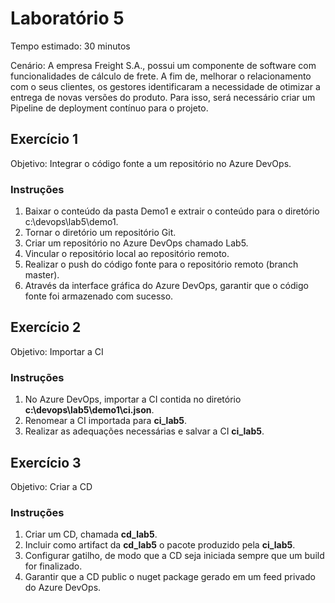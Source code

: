 # Laboratório 5

Tempo estimado: 30 minutos

Cenário: A empresa Freight S.A., possui um componente de software com funcionalidades de cálculo de frete. A fim de, melhorar o relacionamento com o seus clientes, os gestores identificaram a necessidade de otimizar a entrega de novas versões do produto. Para isso, será necessário criar um Pipeline de deployment contínuo para o projeto.

## Exercício 1
 
Objetivo: Integrar o código fonte a um repositório no Azure DevOps.

### Instruções

<ol>
    <li> Baixar o conteúdo da pasta Demo1 e extrair o conteúdo para o diretório c:\devops\lab5\demo1.
    <li> Tornar o diretório um repositório Git.
    <li> Criar um repositório no Azure DevOps chamado Lab5.
    <li> Vincular o repositório local ao repositório remoto.
    <li> Realizar o push do código fonte para o repositório remoto (branch master).
    <li> Através da interface gráfica do Azure DevOps, garantir que o código fonte foi armazenado com sucesso.
</ol>

## Exercício 2

Objetivo: Importar a CI

### Instruções

<ol>
    <li> No Azure DevOps, importar a CI contida no diretório <b>c:\devops\lab5\demo1\ci.json</b>.
    <li> Renomear a CI importada para <b>ci_lab5</b>.
    <li> Realizar as adequações necessárias e salvar a CI <b>ci_lab5</b>.
</ol>

## Exercício 3

Objetivo: Criar a CD

### Instruções

<ol>
    <li> Criar um CD, chamada <b>cd_lab5</b>.
    <li> Incluir como artifact da <b>cd_lab5</b> o pacote produzido pela <b>ci_lab5</b>.
    <li> Configurar gatilho, de modo que a CD seja iniciada sempre que um build for finalizado.
    <li> Garantir que a CD public o nuget package gerado em um feed privado do Azure DevOps.
</ol>

